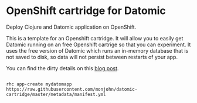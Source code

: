 # OpenShift cartridge for Datomic

Deploy Clojure and Datomic application on OpenShift.

This is a template for an Openshift cartridge. It will allow you to easily get Datomic running on an free Openshift cartrige so that you can experiment. It uses the free version of Datomic which runs an in-memory database that is not saved to disk, so data will not persist between restarts of your app.

You can find the dirty details on this [blog post](http://monjohn.github.io/running-datomic-on-openshift). 

```

rhc app-create mydatomapp https://raw.githubusercontent.com/monjohn/datomic-cartridge/master/metadata/manifest.yml

```
